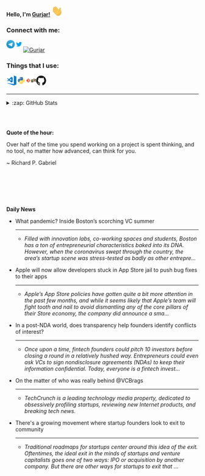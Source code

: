 #### Hello, I'm [Gurjar!](https://GurjarKing.github.io) <img src="https://raw.githubusercontent.com/ABSphreak/ABSphreak/master/gifs/Hi.gif" width="30px"></h2>


### Connect with me:

[<img align="left" alt="Gurjar | Telegram" width="22px" src="https://raw.githubusercontent.com/github/explore/80688e429a7d4ef2fca1e82350fe8e3517d3494d/topics/telegram/telegram.png" />][Telegram]
[<img align="left" alt="Gurjar | Twitter" width="22px" src="https://raw.githubusercontent.com/github/explore/80688e429a7d4ef2fca1e82350fe8e3517d3494d/topics/twitter/twitter.png" />][Twitter]

<br > <a href="https://github.com/GurjarKing"><img src="https://komarev.com/ghpvc/?username=GurjarKing" alt="Gurjar" /></a> <br />

<!-- <br >

![](https://visitor-badge.glitch.me/badge?page_id=GurjarKing)

<br /> -->

### Things that I use:

[<img align="left" alt="Visual Studio Code" width="26px" src="https://raw.githubusercontent.com/github/explore/80688e429a7d4ef2fca1e82350fe8e3517d3494d/topics/visual-studio-code/visual-studio-code.png" />][VSCode]
[<img align="left" alt="Python" width="26px" src="https://raw.githubusercontent.com/github/explore/80688e429a7d4ef2fca1e82350fe8e3517d3494d/topics/python/python.png" />][Python]
[<img align="left" alt="Git" width="26px" src="https://raw.githubusercontent.com/github/explore/80688e429a7d4ef2fca1e82350fe8e3517d3494d/topics/git/git.png" />][Git]
[<img align="left" alt="GitHub" width="26px" src="https://raw.githubusercontent.com/github/explore/78df643247d429f6cc873026c0622819ad797942/topics/github/github.png" />][Github]

<br />
<br />

---
<details>
  <summary>:zap: GitHub Stats</summary>

<img align="left" alt="Gurjar's Github Stats" src="https://github-readme-stats.vercel.app/api?username=GurjarKing&show_icons=true&hide_border=true&count_private=true&include_all_commit=true&theme=algolia" />

</details>

<!-- ### 🔔 My latest tweet
<a href="https://twitter.com/Gurjar_King43" target="_blank">
	<img src="https://github.com/GurjarKing/GurjarKing/raw/master/tweet.png" width="70%" align="center" alt="Click to view on Twitter" title="My latest tweet, as an image"/>
</a> -->
<br>

<pre>

</pre>

**Quote of the hour:**

Over half of the time you spend working on a project is spent thinking, and no tool, no matter how advanced, can think for you.

~ Richard P. Gabriel
<pre>

</pre>
<br>
<pre>


</pre>
<strong>Daily News</strong>
  
  - What pandemic? Inside Boston’s scorching VC summer
     <hr/>
     
      - *Filled with innovation labs, co-working spaces and students, Boston has a ton of entrepreneurial characteristics baked into its DNA. However, when the coronavirus swept through the country, the area’s startup scene was stress-tested as badly as other entrepre…*
     
  - Apple will now allow developers stuck in App Store jail to push bug fixes to their apps
      <hr/>
      
      - *Apple’s App Store policies have gotten quite a bit more attention in the past few months, and while it seems likely that Apple’s team will fight tooth and nail to avoid dismantling any of the core pillars of their Store economy, the company did announce a sma…*
      
  - In a post-NDA world, does transparency help founders identify conflicts of interest?
      <hr/>
      
      - *Once upon a time, fintech founders could pitch 10 investors before closing a round in a relatively hushed way. Entrepreneurs could even ask VCs to sign nondisclosure agreements (NDAs) to keep their information confidential. Today, everyone is a fintech invest…*
      
  - On the matter of who was really behind @VCBrags
      <hr/>
      
      - *TechCrunch is a leading technology media property, dedicated to obsessively profiling startups, reviewing new Internet products, and breaking tech news.*
       
  - There's a growing movement where startup founders look to exit to community
      <hr/>
       
       - *Traditional roadmaps for startups center around this idea of the exit. Oftentimes, the ideal exit in the minds of startups and venture capitalists goes one of two ways: IPO or acquisition by another company. But there are other ways for startups to exit that …*
      

<br />

[VSCode]: https://code.visualstudio.com/
[Python]: https://www.python.org/
[Git]: https://git-scm.com/
[Github]: https://github.com/
[Telegram]: https://t.me/Gurjar_King/
[Twitter]: https://twitter.com/Gurjar_King43/
